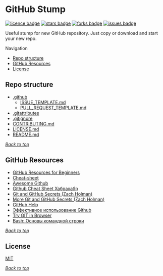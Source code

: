# GitHub Stump
<a name="header01"></a>
<a name="header02"></a>
<a name="header03"></a>

[![licence badge]][licence]
[![stars badge]][stars]
[![forks badge]][forks]
[![issues badge]][issues]

[licence badge]:https://img.shields.io/badge/license-MIT-blue.svg
[stars badge]:https://img.shields.io/github/stars/ktaranov/github-stump.svg
[forks badge]:https://img.shields.io/github/forks/ktaranov/github-stump.svg
[issues badge]:https://img.shields.io/github/issues/ktaranov/github-stump.svg

[licence]:https://github.com/ktaranov/github-stump/blob/master/LICENSE.md
[stars]:https://github.com/ktaranov/github-stump/stargazers
[forks]:https://github.com/ktaranov/github-stump/network
[issues]:https://github.com/ktaranov/github-stump/issues

Useful stump for new GitHub repository. Just copy or download and start your new repo.

Navigation
 - [Repo structure](#repo-structure)
 - [GitHub Resources](#github-resources)
 - [License](#license)


## Repo structure
 - [.github](/.github)
   - [ISSUE_TEMPLATE.md](/.github/ISSUE_TEMPLATE.md)
   - [PULL_REQUEST_TEMPLATE.md](/.github/PULL_REQUEST_TEMPLATE.md)
 - [.gitattributes](/.gitattributes)
 - [.gitignore](/.gitignore)
 - [CONTRIBUTING.md](/CONTRIBUTING.md)
 - [LICENSE.md](/LICENSE.md)
 - [README.md](/README.md)

[*Back to top*](#header01)


## GitHub Resources
 - [GitHub Resources for Beginners](https://dzone.com/articles/github-resources-for-beginners)
 - [Cheat-sheet](https://github.com/tiimgreen/github-cheat-sheet)
 - [Awesome Github](https://github.com/Kikobeats/awesome-github)
 - [Github Cheat Sheet Хабрахабр](https://habrahabr.ru/post/219219/)
 - [Git and GitHub Secrets (Zach Holman)](http://confreaks.tv/videos/aloharuby2012-git-and-github-secrets)
 - [More Git and GitHub Secrets (Zach Holman)](https://vimeo.com/72955426)
 - [GitHub Help](https://help.github.com/)
 - [Эффективное использование Github](https://habrahabr.ru/company/2gis/blog/306166/)
 - [Try GIT in Browser](https://try.github.io/)
 - [Bash: Основы командной строки](https://ru.hexlet.io/courses/bash/)

[*Back to top*](#header02)


## License
[MIT](/LICENSE.md)

[*Back to top*](#header03)
